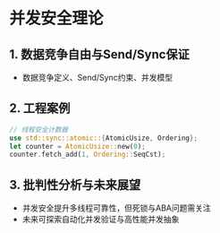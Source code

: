 # 并发安全理论

## 1. 数据竞争自由与Send/Sync保证

- 数据竞争定义、Send/Sync约束、并发模型

## 2. 工程案例

```rust
// 线程安全计数器
use std::sync::atomic::{AtomicUsize, Ordering};
let counter = AtomicUsize::new(0);
counter.fetch_add(1, Ordering::SeqCst);
```

## 3. 批判性分析与未来展望

- 并发安全提升多线程可靠性，但死锁与ABA问题需关注
- 未来可探索自动化并发验证与高性能并发抽象
